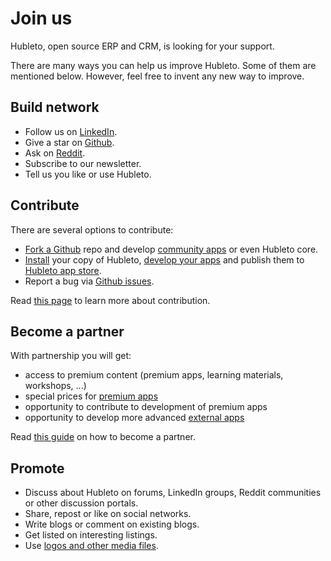 # Join us

Hubleto, open source ERP and CRM, is looking for your support.

There are many ways you can help us improve Hubleto. Some of them are mentioned below. However, feel free to invent any new way to improve.

## Build network

  * Follow us on [LinkedIn](https://www.linkedin.com/company/hubleto).
  * Give a star on [Github](https://github.com/hubleto/erp).
  * Ask on [Reddit](https://www.reddit.com/r/hubleto).
  * Subscribe to our newsletter.
  * Tell us you like or use Hubleto.

## Contribute

There are several options to contribute:

  * [Fork a Github](contribute) repo and develop [community apps](apps/community) or even Hubleto core.
  * [Install](getting-started) your copy of Hubleto, [develop your apps](apps/external) and publish them to [Hubleto app store](publish-app).
  * Report a bug via [Github issues](https://github.com/hubleto/erp/issues).

Read [this page](contribute) to learn more about contribution.

## Become a partner

With partnership you will get:

  * access to premium content (premium apps, learning materials, workshops, ...)
  * special prices for [premium apps](apps/premium)
  * opportunity to contribute to development of premium apps
  * opportunity to develop more advanced [external apps](apps/external)

Read [this guide](partnership) on how to become a partner.

## Promote

  * Discuss about Hubleto on forums, LinkedIn groups, Reddit communities or other discussion portals.
  * Share, repost or like on social networks.
  * Write blogs or comment on existing blogs.
  * Get listed on interesting listings.
  * Use [logos and other media files](media).
